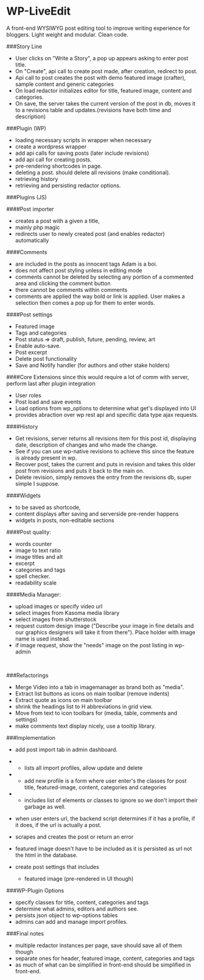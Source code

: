 # WP-LiveEdit

A front-end WYSIWYG post editing tool to improve writing experience for bloggers.
Light weight and modular. Clean code.


###Story Line
* User clicks on "Write a Story", a pop up appears asking to enter post title.
* On "Create", api call to create post made, after creation, redirect to post.
* Api call to post creates the post with demo featured image (crafter), sample content and generic categories
* On load redactor initializes editor for title, featured image, content and categories. 
* On save, the server takes the current version of the post in db, moves it to a revisions table and updates.(revisions have both time and description)

###Plugin (WP)
* loading necessary scripts in wrapper when necessary
* create a wordpress wrapper
* add api calls for saving posts (later include revisions)
* add api call for creating posts.
* pre-rendering shortcodes in page.
* deleting a post. should delete all revisions (make conditional).
* retrieving history
* retrieving and persisting redactor options.

###Plugins (JS)

####Post importer 
- creates a post with a given a title,
- mainly php magic
- redirects user to newly created post (and enables redactor) automatically

####Comments
- are included in the posts as innocent tags <comment title="boy is misspelled">Adam is a boi</comment>.
- does not affect post styling unless in editing mode
- comments cannot be deleted by selecting any portion of a commented area and clicking the comment button
- there cannot be comments within comments 
- comments are applied the way bold or link is applied. User makes a selection then comes a pop up for them to enter words.

####Post settings
- Featured image
- Tags and categories
- Post status => draft, publish, future, pending, review, art
- Enable auto-save.
- Post excerpt
- Delete post functionality
- Save and Notify handler (for authors and other stake holders)

####Core Extensions
since this would require a lot of comm with server, perform last after plugin integration
- User roles
- Post load and save events
- Load options from wp_options to determine what get's displayed into UI
- provides abraction over wp rest api and specific data type ajax requests.
	
####History
- Get revisions, server returns all revisions item for this post id, displaying date, description of changes and who made the change.
- See if you can use wp-native revisions to achieve this since the feature is already present in wp.
- Recover post, takes the current and puts in revision and takes this older post from revisions and puts it back to the main on.
- Delete revision, simply removes the entry from the revisions db, super simple I suppose.

####Widgets 
- to be saved as shortcode, 
- content displays after saving and serverside pre-render happens
- widgets in posts, non-editable sections
	
####Post quality:
- words counter
- image to text ratio
- image titles and alt
- excerpt
- categories and tags
- spell checker.
- readability scale

####Media Manager:
- upload images or specify video url
- select images from Kasoma media library
- select images from shutterstock
- request custom design image ("Describe your image in fine details and our graphics designers will take it from there"). Place holder with image name is used instead.
- if image request, show the "needs" image on the post listing in wp-admin

&nbsp;
	
###Refactorings
* Merge Video into a tab in imagemanager as brand both as "media".
* Extract list buttons as icons on main toolbar (remove indents)
* Extract quote as icons on main toolbar
* shrink the headings list to H abbreviations in grid view.
* Move from text to icon toolbars for (media, table, comments and settings)
* make comments text display nicely, use a tooltip library.


###Implementation
* add post import tab in admin dashboard.
* 	- lists all import profiles, allow update and delete
*	- add new profile is a form where user enter's the classes for post title, featured-image,  content, categories and categories
*	- includes list of elements or classes to ignore so we don't import their garbage as well.
* when user enters url, the backend script determines if it has a profile, if it does, if the url is actually a post.
* scrapes and creates the post or return an error

* featured image doesn't have to be included as it is persisted as url not the html in the database.
* create post settings that includes
	- featured image (pre-rendered in UI though)
	
###WP-Plugin Options
* specify  classes for title, content, categories and tags 
* determine what admins, editors and authors see.
* persists json object to wp-options tables
* admins can add and manage import profiles.

###Final notes
* multiple redactor instances per page, save should save all of them though
* separate ones for header, featured image, content, categories and tags
* as much of what can be simplified in front-end should be simplified in front-end.
